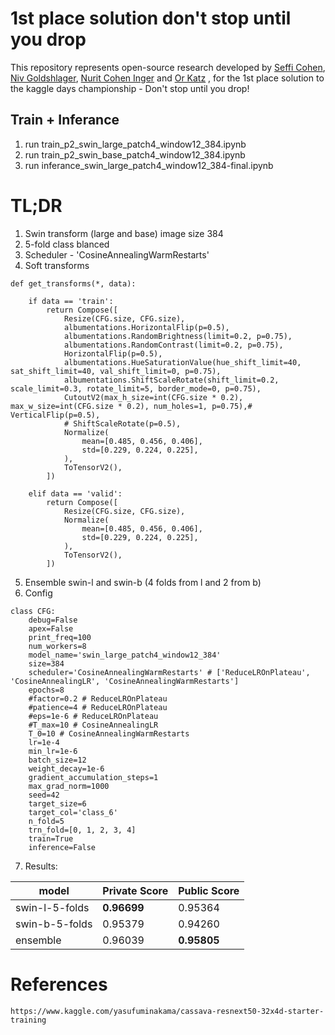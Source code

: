 # 1st place solution don't stop until you drop
This repository represents open-source research developed by [Seffi Cohen](https://www.linkedin.com/in/seffi-cohen-11182046/), [Niv Goldshlager](https://www.linkedin.com/in/niv-goldshlager/), [Nurit Cohen Inger](https://www.linkedin.com/in/nurit-cohen-inger-265269b2/) and [Or Katz](https://www.linkedin.com/in/or-katz-9ba885114/) ,  for the 1st place solution to the kaggle days championship - Don't stop until you drop!

## Train + Inferance
1. run train_p2_swin_large_patch4_window12_384.ipynb
2. run train_p2_swin_base_patch4_window12_384.ipynb
3. run inferance_swin_large_patch4_window12_384-final.ipynb
# TL;DR

1. Swin transform (large and base) image size 384
2. 5-fold class blanced
3. Scheduler - 'CosineAnnealingWarmRestarts'
4. Soft transforms
```` 
def get_transforms(*, data):
    
    if data == 'train':
        return Compose([
            Resize(CFG.size, CFG.size),
            albumentations.HorizontalFlip(p=0.5),
            albumentations.RandomBrightness(limit=0.2, p=0.75),
            albumentations.RandomContrast(limit=0.2, p=0.75),
            HorizontalFlip(p=0.5),
            albumentations.HueSaturationValue(hue_shift_limit=40, sat_shift_limit=40, val_shift_limit=0, p=0.75),
            albumentations.ShiftScaleRotate(shift_limit=0.2, scale_limit=0.3, rotate_limit=5, border_mode=0, p=0.75),
            CutoutV2(max_h_size=int(CFG.size * 0.2), max_w_size=int(CFG.size * 0.2), num_holes=1, p=0.75),# VerticalFlip(p=0.5),
            # ShiftScaleRotate(p=0.5),
            Normalize(
                mean=[0.485, 0.456, 0.406],
                std=[0.229, 0.224, 0.225],
            ),
            ToTensorV2(),
        ])

    elif data == 'valid':
        return Compose([
            Resize(CFG.size, CFG.size),
            Normalize(
                mean=[0.485, 0.456, 0.406],
                std=[0.229, 0.224, 0.225],
            ),
            ToTensorV2(),
        ])
```` 
5. Ensemble swin-l and swin-b (4 folds from l and 2 from b)
6. Config
```` 
class CFG:
    debug=False
    apex=False
    print_freq=100
    num_workers=8
    model_name='swin_large_patch4_window12_384'
    size=384
    scheduler='CosineAnnealingWarmRestarts' # ['ReduceLROnPlateau', 'CosineAnnealingLR', 'CosineAnnealingWarmRestarts']
    epochs=8
    #factor=0.2 # ReduceLROnPlateau
    #patience=4 # ReduceLROnPlateau
    #eps=1e-6 # ReduceLROnPlateau
    #T_max=10 # CosineAnnealingLR
    T_0=10 # CosineAnnealingWarmRestarts
    lr=1e-4
    min_lr=1e-6
    batch_size=12
    weight_decay=1e-6
    gradient_accumulation_steps=1
    max_grad_norm=1000
    seed=42
    target_size=6
    target_col='class_6'
    n_fold=5
    trn_fold=[0, 1, 2, 3, 4]
    train=True
    inference=False
```` 

7. Results:

| model | Private Score  | Public Score |
| --------------- | --------------- | --------------- |
| swin-l-5-folds | **0.96699** | 0.95364 |
| swin-b-5-folds | 0.95379| 0.94260 |
| ensemble | 0.96039 | **0.95805** |

# References
```
https://www.kaggle.com/yasufuminakama/cassava-resnext50-32x4d-starter-training
```
